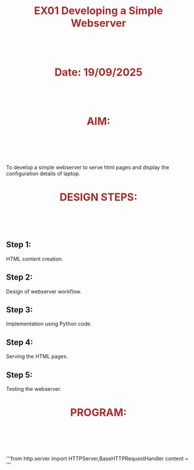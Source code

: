 # EX01 Developing a Simple Webserver

# Date: 19/09/2025
# AIM:
To develop a simple webserver to serve html pages and display the configuration details of laptop.

# DESIGN STEPS:
## Step 1:
HTML content creation.

## Step 2:
Design of webserver workflow.

## Step 3:
Implementation using Python code.

## Step 4:
Serving the HTML pages.

## Step 5:
Testing the webserver.

# PROGRAM:
'''from http.server import HTTPServer,BaseHTTPRequestHandler
content = ''' <!DOCTYPE html>
<html lang="en">
<head>
    <meta charset="UTF-8">
    <meta name="viewport" content="width=device-width, initial-scale=1.0">
    <title> TCP/IP PROTOCOL SUITE </title> 
    <style>
   .box {
      border: 2px solid black;
      padding: 15px;
      border-radius: 8px;
      font-weight: bold;
      width: 250px;
      text-align: center;
      width: 350px;
      height: 150px;
    }
    h1{
        text-align: center;
        color: brown;
        margin-bottom: 100px;
    }
    .row{
        display: flex;
        gap: 50px;
        align-items: center;
        margin-top: 30px;
        justify-content: center;
    }
     .application { background: #90caf9; }
     .transport   { background: #f8bbd0; }
     .internet    { background: #90caf9; }
     .network     { background: #f8bbd0; }

     body{
         font-family: Arial;
         text-align: center;
         background-color: beige;
         font-size: x-large;
     }
    
    

    

    </style>
</head>
<body>
    <h1>TCP/IP Network Model</h1>

  <!-- Row 1 -->
  <div class="row">
    <div class="box application">Layer 04<br>Application Layer</div>
    <div class="box application">HTTP, RDP, DHCP, DNS, X Windows, Telnet,<br>SMTP, SSH, TFTP, SNMP, FTP</div>
  </div>

  <!-- Row 2 -->
  <div class="row">
    <div class="box transport">Layer 03<br>Transport Layer</div>
    <div class="box transport">TCP, UDP</div>
  </div>

  <!-- Row 3 -->
  <div class="row">
    <div class="box internet">Layer 02<br>Internet Layer</div>
    <div class="box internet">ICMP, IGMP, ARP, IPv4/IPv6</div>
  </div>

  <!-- Row 4 -->
  <div class="row">
    <div class="box network">Layer 01<br>Network Access Layer</div>
    <div class="box network">Ethernet, FDDI, X.25, Frame Relay, Token Ring</div>
  </div>
 </body>
 </html>'''
class MyServer(BaseHTTPRequestHandler):
    def do_GET(self):
        print("Get request received...")
        self.send_response(200)
        self.send_header("content-type","text/html")
        self.end_headers()
        self.wfile.write(content.encode())
print("This is my webserver")
server_address =('',8000)
httpd = HTTPServer(server_address,MyServer)
httpd.serve_forever()
'''
# OUTPUT:

 ![alt text](<2025-09-19 (3).png>)
 ![alt text](2025-09-19.png)
     
# RESULT:
The program for implementing simple webserver is executed successfully.
